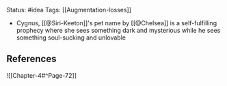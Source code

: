 Status: #idea
Tags: [[Augmentation-losses]]

* Cygnus, [[@Siri-Keeton]]'s pet name by [[@Chelsea]] is a self-fulfilling prophecy where she sees something dark and mysterious while he sees something soul-sucking and unlovable

## References

![[Chapter-4#^Page-72]]